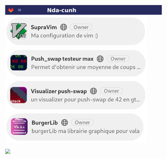 <html>
    <body>
        <a href="https://gitlab.com/hydrasho"> <img src="gitlab.png"/></a>
        <a href="https://gitlab.com/hydrasho/SupraVim"><img height="100" src="vim2.png"></a>
        <a href="https://gitlab.com/hydrasho/push_swap-testeur-max"><img height="100" src="push.png"></a>
        <a href="https://gitlab.com/hydrasho/visualizer-push-swap"><img height="100" src="visua.png"></a>
        <a href="https://gitlab.com/hydrasho/burgersdl"><img height="100" src="bg.png"></a>
    </body>
</html>
<br>
<br>
<img src= "https://github-readme-stats.vercel.app/api/top-langs/?username=hydrasho&theme=dracula"/>
